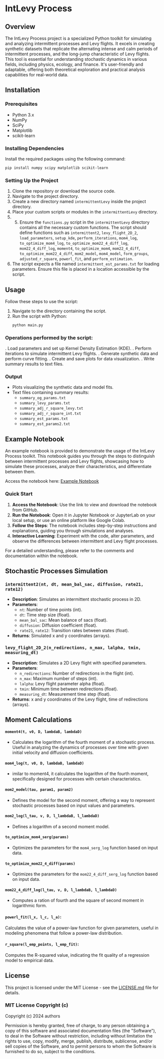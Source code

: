 # IntLevy Process

## Overview
The IntLevy Process project is a specialized Python toolkit for simulating and analyzing intermittent processes and Levy flights. It excels in creating synthetic datasets that replicate the alternating intense and calm periods of intermittent processes, and the long-jump characteristic of Levy flights. This tool is essential for understanding stochastic dynamics in various fields, including physics, ecology, and finance. It's user-friendly and adaptable, offering both theoretical exploration and practical analysis capabilities for real-world data.


## Installation
### Prerequisites
- Python 3.x
- NumPy
- SciPy
- Matplotlib
- scikit-learn


### Installing Dependencies
Install the required packages using the following command:
```bash
pip install numpy scipy matplotlib scikit-learn
```
### Setting Up the Project


1. Clone the repository or download the source code.
2. Navigate to the project directory.
3. Create a new directory named `intermittentLevy` inside the project directory.
4. Place your custom scripts or modules in the `intermittentLevy` directory.
5. 5. Ensure the `functions.py` script in the `intermittentLevy` directory contains all the necessary custom functions. The script should define functions such as `intermittent2`, `levy_flight_2D_2`, `load_parameters`, `setup_kde`, `perform_iterations`, `mom4_log`, `to_optimize_mom4_log`, `to_optimize_mom22_4_diff_log`, `mom22_4_diff_log`, `moment4`, `to_optimize_mom4`, `mom22_4_diff`, `to_optimize_mom22_4_diff`, `mom2_model`, `mom4_model`, `form_groups`, `adjusted_r_square`, `powerl_fit`, and `perform_estimation`.
6. The script expects a file named `intermittent_est_params.txt` for loading parameters. Ensure this file is placed in a location accessible by the script.

## Usage
Follow these steps to use the script:
1. Navigate to the directory containing the script.
2. Run the script with Python:
   ```bash
   python main.py

### Operations performed by the script:
. Load parameters and set up Kernel Density Estimation (KDE).
. Perform iterations to simulate intermittent Levy flights.
. Generate synthetic data and perform curve fitting.
. Create and save plots for data visualization.
. Write summary results to text files.
### Output
- Plots visualizing the synthetic data and model fits.
- Text files containing summary results:
  - `summary_og_params.txt`
  - `summary_levy_params.txt`
  - `summary_adj_r_square_levy.txt`
  - `summary_adj_r_square_int.txt`
  - `summary_est_params.txt`
  - `summary_est_params2.txt`

## Example Notebook

An example notebook is provided to demonstrate the usage of the IntLevy Process toolkit. This notebook guides you through the steps to distinguish between intermittent processes and Levy flights, showcasing how to simulate these processes, analyze their characteristics, and differentiate between them.

Access the notebook here: [Example Notebook](https://github.com/shailendrabhandari/IntLevy-Processes/blob/main/example.ipynb)

### Quick Start

1. **Access the Notebook**: Use the link to view and download the notebook from GitHub.
2. **Run the Notebook**: Open it in Jupyter Notebook or JupyterLab on your local setup, or use an online platform like Google Colab.
3. **Follow the Steps**: The notebook includes step-by-step instructions and explanations, guiding you through simulations and analyses.
4. **Interactive Learning**: Experiment with the code, alter parameters, and observe the differences between intermittent and Levy flight processes.

For a detailed understanding, please refer to the comments and documentation within the notebook.

## Stochastic Processes Simulation

### `intermittent2(nt, dt, mean_bal_sac, diffusion, rate21, rate12)`
- **Description**: Simulates an intermittent stochastic process in 2D.
- **Parameters**:
  - `nt`: Number of time points (int).
  - `dt`: Time step size (float).
  - `mean_bal_sac`: Mean balance of sacs (float).
  - `diffusion`: Diffusion coefficient (float).
  - `rate21`, `rate12`: Transition rates between states (float).
- **Returns**: Simulated x and y coordinates (arrays).

### `levy_flight_2D_2(n_redirections, n_max, lalpha, tmin, measuring_dt)`
- **Description**: Simulates a 2D Levy flight with specified parameters.
- **Parameters**:
  - `n_redirections`: Number of redirections in the flight (int).
  - `n_max`: Maximum number of steps (int).
  - `lalpha`: Levy flight parameter alpha (float).
  - `tmin`: Minimum time between redirections (float).
  - `measuring_dt`: Measurement time step (float).
- **Returns**: x and y coordinates of the Levy flight, time of redirections (arrays).



## Moment Calculations
#### `moment4(t, v0, D, lambdaB, lambdaD)`
- Calculates the logarithm of the fourth moment of a stochastic process. Useful in analyzing the dynamics of processes over time with given initial velocity and diffusion coefficients.

#### `mom4_log(t, v0, D, lambdaB, lambdaD)`
- imilar to moment4, it calculates the logarithm of the fourth moment, specifically designed for processes with certain characteristics.

#### `mom2_model(tau, param1, param2)`
- Defines the model for the second moment, offering a way to represent stochastic processes based on input values and parameters.


#### `mom2_log(l_tau, v, D, l_lambdaB, l_lambdaD)`
- Defines a logarithm of a second moment model.


#### `to_optimize_mom4_serg(params)`
-  Optimizes the parameters for the `mom4_serg_log` function based on input data.

#### `to_optimize_mom22_4_diff(params)`
- Optimizes the parameters for the `mom22_4_diff_serg_log` function based on input data.

#### `mom22_4_diff_log(l_tau, v, D, l_lambdaB, l_lambdaD)`
- Computes a ration of fourth and the square of second moment in logarithmic form.
#### `powerl_fit(l_x, l_c, l_a)`:
Calculates the value of a power-law function for given parameters, useful in modeling phenomena that follow a power-law distribution.

#### `r_square(l_emp_points, l_emp_fit)`:
Computes the R-squared value, indicating the fit quality of a regression model to empirical data.

## License
This project is licensed under the MIT License - see the [LICENSE.md](https://github.com/shailendrabhandari/IntLevy-Processes/blob/main/LICENSE) file for details.

### MIT License Copyright (c)

Copyright (c) 2024 authors

Permission is hereby granted, free of charge, to any person obtaining a copy
of this software and associated documentation files (the "Software"), to deal
in the Software without restriction, including without limitation the rights
to use, copy, modify, merge, publish, distribute, sublicense, and/or sell
copies of the Software, and to permit persons to whom the Software is
furnished to do so, subject to the conditions.

